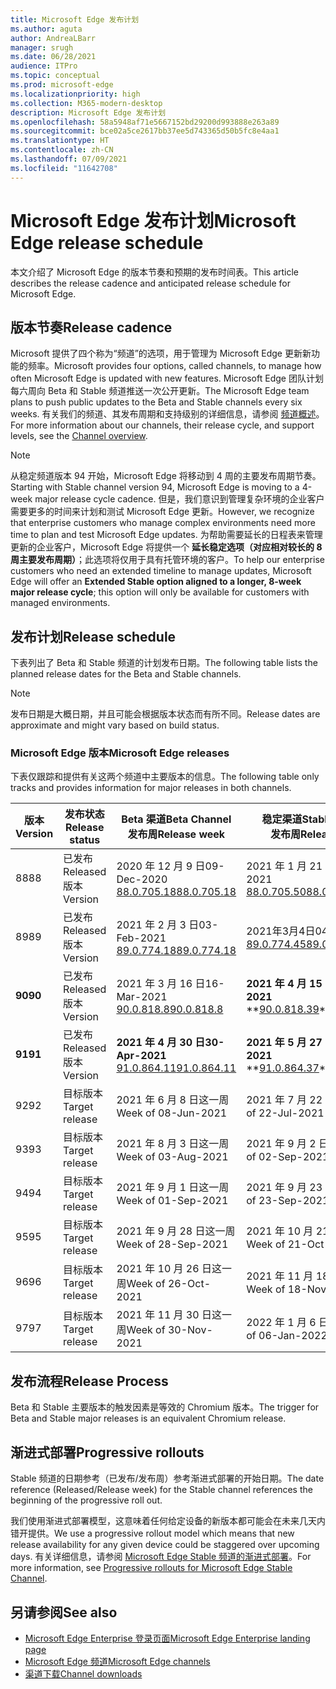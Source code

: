 ```yaml
---
title: Microsoft Edge 发布计划
ms.author: aguta
author: AndreaLBarr
manager: srugh
ms.date: 06/28/2021
audience: ITPro
ms.topic: conceptual
ms.prod: microsoft-edge
ms.localizationpriority: high
ms.collection: M365-modern-desktop
description: Microsoft Edge 发布计划
ms.openlocfilehash: 58a5948af71e5667152bd29200d993888e263a89
ms.sourcegitcommit: bce02a5ce2617bb37ee5d743365d50b5fc8e4aa1
ms.translationtype: HT
ms.contentlocale: zh-CN
ms.lasthandoff: 07/09/2021
ms.locfileid: "11642708"
---
```

# <a name="microsoft-edge-release-schedule"></a><span data-ttu-id="fe074-103">Microsoft Edge 发布计划</span><span class="sxs-lookup"><span data-stu-id="fe074-103">Microsoft Edge release schedule</span></span>

<span data-ttu-id="fe074-104">本文介绍了 Microsoft Edge 的版本节奏和预期的发布时间表。</span><span class="sxs-lookup"><span data-stu-id="fe074-104">This article describes the release cadence and anticipated release schedule for Microsoft Edge.</span></span>

## <a name="release-cadence"></a><span data-ttu-id="fe074-105">版本节奏</span><span class="sxs-lookup"><span data-stu-id="fe074-105">Release cadence</span></span>

<span data-ttu-id="fe074-106">Microsoft 提供了四个称为“频道”的选项，用于管理为 Microsoft Edge 更新新功能的频率。</span><span class="sxs-lookup"><span data-stu-id="fe074-106">Microsoft provides four options, called channels, to manage how often Microsoft Edge is updated with new features.</span></span> <span data-ttu-id="fe074-107">Microsoft Edge 团队计划每六周向 Beta 和 Stable 频道推送一次公开更新。</span><span class="sxs-lookup"><span data-stu-id="fe074-107">The Microsoft Edge team plans to push public updates to the Beta and Stable channels every six weeks.</span></span> <span data-ttu-id="fe074-108">有关我们的频道、其发布周期和支持级别的详细信息，请参阅 [频道概述](./microsoft-edge-channels.md#channel-overview)。</span><span class="sxs-lookup"><span data-stu-id="fe074-108">For more information about our channels, their release cycle, and support levels, see the [Channel overview](./microsoft-edge-channels.md#channel-overview).</span></span>

> [!NOTE]
> <span data-ttu-id="fe074-109">从稳定频道版本 94 开始，Microsoft Edge 将移动到 4 周的主要发布周期节奏。</span><span class="sxs-lookup"><span data-stu-id="fe074-109">Starting with Stable channel version 94, Microsoft Edge is moving to a 4-week major release cycle cadence.</span></span> <span data-ttu-id="fe074-110">但是，我们意识到管理复杂环境的企业客户需要更多的时间来计划和测试 Microsoft Edge 更新。</span><span class="sxs-lookup"><span data-stu-id="fe074-110">However, we recognize that enterprise customers who manage complex environments need more time to plan and test Microsoft Edge updates.</span></span> <span data-ttu-id="fe074-111">为帮助需要延长的日程表来管理更新的企业客户，Microsoft Edge 将提供一个 **延长稳定选项（对应相对较长的 8 周主要发布周期）**；此选项将仅用于具有托管环境的客户。</span><span class="sxs-lookup"><span data-stu-id="fe074-111">To help our enterprise customers who need an extended timeline to manage updates, Microsoft Edge will offer an **Extended Stable option aligned to a longer, 8-week major release cycle**; this option will only be available for customers with managed environments.</span></span>

## <a name="release-schedule"></a><span data-ttu-id="fe074-112">发布计划</span><span class="sxs-lookup"><span data-stu-id="fe074-112">Release schedule</span></span>

<span data-ttu-id="fe074-113">下表列出了 Beta 和 Stable 频道的计划发布日期。</span><span class="sxs-lookup"><span data-stu-id="fe074-113">The following table lists the planned release dates for the Beta and Stable channels.</span></span>

> [!NOTE]
> <span data-ttu-id="fe074-114">发布日期是大概日期，并且可能会根据版本状态而有所不同。</span><span class="sxs-lookup"><span data-stu-id="fe074-114">Release dates are approximate and might vary based on build status.</span></span>

### <a name="microsoft-edge-releases"></a><span data-ttu-id="fe074-115">Microsoft Edge 版本</span><span class="sxs-lookup"><span data-stu-id="fe074-115">Microsoft Edge releases</span></span>

<span data-ttu-id="fe074-116">下表仅跟踪和提供有关这两个频道中主要版本的信息。</span><span class="sxs-lookup"><span data-stu-id="fe074-116">The following table only tracks and provides information for major releases in both channels.</span></span>

| <span data-ttu-id="fe074-117">版本</span><span class="sxs-lookup"><span data-stu-id="fe074-117">Version</span></span> | <span data-ttu-id="fe074-118">发布状态</span><span class="sxs-lookup"><span data-stu-id="fe074-118">Release status</span></span> | <span data-ttu-id="fe074-119">Beta 渠道</span><span class="sxs-lookup"><span data-stu-id="fe074-119">Beta Channel</span></span><br><span data-ttu-id="fe074-120">发布周</span><span class="sxs-lookup"><span data-stu-id="fe074-120">Release week</span></span> | <span data-ttu-id="fe074-121">稳定渠道</span><span class="sxs-lookup"><span data-stu-id="fe074-121">Stable Channel</span></span><br><span data-ttu-id="fe074-122">发布周</span><span class="sxs-lookup"><span data-stu-id="fe074-122">Release week</span></span> |
|---------|-----|------|--------|
| <span data-ttu-id="fe074-123">88</span><span class="sxs-lookup"><span data-stu-id="fe074-123">88</span></span> | <span data-ttu-id="fe074-124">已发布</span><span class="sxs-lookup"><span data-stu-id="fe074-124">Released</span></span><br><span data-ttu-id="fe074-125">版本</span><span class="sxs-lookup"><span data-stu-id="fe074-125">Version</span></span> | <span data-ttu-id="fe074-126">2020 年 12 月 9 日</span><span class="sxs-lookup"><span data-stu-id="fe074-126">09-Dec-2020</span></span><br>[<span data-ttu-id="fe074-127">88.0.705.18</span><span class="sxs-lookup"><span data-stu-id="fe074-127">88.0.705.18</span></span>](/deployedge/microsoft-edge-relnote-archive-beta-channel.md#version-88070518-december-9) | <span data-ttu-id="fe074-128">2021 年 1 月 21 日</span><span class="sxs-lookup"><span data-stu-id="fe074-128">21-Jan-2021</span></span><br>[<span data-ttu-id="fe074-129">88.0.705.50</span><span class="sxs-lookup"><span data-stu-id="fe074-129">88.0.705.50</span></span>](/microsoft-edge-relnote-archive-stable-channel.md#version-88070550-january-21)|
| <span data-ttu-id="fe074-130">89</span><span class="sxs-lookup"><span data-stu-id="fe074-130">89</span></span> | <span data-ttu-id="fe074-131">已发布</span><span class="sxs-lookup"><span data-stu-id="fe074-131">Released</span></span><br><span data-ttu-id="fe074-132">版本</span><span class="sxs-lookup"><span data-stu-id="fe074-132">Version</span></span> | <span data-ttu-id="fe074-133">2021 年 2 月 3 日</span><span class="sxs-lookup"><span data-stu-id="fe074-133">03-Feb-2021</span></span><br>[<span data-ttu-id="fe074-134">89.0.774.18</span><span class="sxs-lookup"><span data-stu-id="fe074-134">89.0.774.18</span></span>](/deployedge/microsoft-edge-relnote-beta-channel.md#version-89077423-february-8) | <span data-ttu-id="fe074-135">2021年3月4日</span><span class="sxs-lookup"><span data-stu-id="fe074-135">04-Mar-2021</span></span><br>[<span data-ttu-id="fe074-136">89.0.774.45</span><span class="sxs-lookup"><span data-stu-id="fe074-136">89.0.774.45</span></span>](/microsoft-edge-relnote-stable-channel.md#version-89077445-march-4) |
| **<span data-ttu-id="fe074-137">90</span><span class="sxs-lookup"><span data-stu-id="fe074-137">90</span></span>** | <span data-ttu-id="fe074-138">已发布</span><span class="sxs-lookup"><span data-stu-id="fe074-138">Released</span></span><br><span data-ttu-id="fe074-139">版本</span><span class="sxs-lookup"><span data-stu-id="fe074-139">Version</span></span> | <span data-ttu-id="fe074-140">2021 年 3 月 16 日</span><span class="sxs-lookup"><span data-stu-id="fe074-140">16-Mar-2021</span></span><br>[<span data-ttu-id="fe074-141">90.0.818.8</span><span class="sxs-lookup"><span data-stu-id="fe074-141">90.0.818.8</span></span>](/deployedge/microsoft-edge-relnote-beta-channel.md#version-9008188-march-16) | **<span data-ttu-id="fe074-142">2021 年 4 月 15 日</span><span class="sxs-lookup"><span data-stu-id="fe074-142">15-Apr-2021</span></span>**<BR><span data-ttu-id="fe074-143">\*\*[90.0.818.39](/deployedge/microsoft-edge-relnote-stable-channel#version-90081839-april-15)</span><span class="sxs-lookup"><span data-stu-id="fe074-143">\*\*[90.0.818.39](/deployedge/microsoft-edge-relnote-stable-channel#version-90081839-april-15)</span></span> |
| **<span data-ttu-id="fe074-144">91</span><span class="sxs-lookup"><span data-stu-id="fe074-144">91</span></span>** | <span data-ttu-id="fe074-145">已发布</span><span class="sxs-lookup"><span data-stu-id="fe074-145">Released</span></span><br><span data-ttu-id="fe074-146">版本</span><span class="sxs-lookup"><span data-stu-id="fe074-146">Version</span></span> | **<span data-ttu-id="fe074-147">2021 年 4 月 30 日</span><span class="sxs-lookup"><span data-stu-id="fe074-147">30-Apr-2021</span></span>**<br>[<span data-ttu-id="fe074-148">91.0.864.11</span><span class="sxs-lookup"><span data-stu-id="fe074-148">91.0.864.11</span></span>](/deployedge/microsoft-edge-relnote-beta-channel.md#version-91086411-april-30) | **<span data-ttu-id="fe074-149">2021 年 5 月 27 日</span><span class="sxs-lookup"><span data-stu-id="fe074-149">27-May-2021</span></span>**<BR><span data-ttu-id="fe074-150">\*\*[91.0.864.37](/deployedge/microsoft-edge-relnote-stable-channel#version-91086437-may-27)</span><span class="sxs-lookup"><span data-stu-id="fe074-150">\*\*[91.0.864.37](/deployedge/microsoft-edge-relnote-stable-channel#version-91086437-may-27)</span></span> |
| <span data-ttu-id="fe074-151">92</span><span class="sxs-lookup"><span data-stu-id="fe074-151">92</span></span> | <span data-ttu-id="fe074-152">目标版本</span><span class="sxs-lookup"><span data-stu-id="fe074-152">Target release</span></span> | <span data-ttu-id="fe074-153">2021 年 6 月 8 日这一周</span><span class="sxs-lookup"><span data-stu-id="fe074-153">Week of 08-Jun-2021</span></span> | <span data-ttu-id="fe074-154">2021 年 7 月 22 日这一周</span><span class="sxs-lookup"><span data-stu-id="fe074-154">Week of 22-Jul-2021</span></span> |
| <span data-ttu-id="fe074-155">93</span><span class="sxs-lookup"><span data-stu-id="fe074-155">93</span></span> | <span data-ttu-id="fe074-156">目标版本</span><span class="sxs-lookup"><span data-stu-id="fe074-156">Target release</span></span> | <span data-ttu-id="fe074-157">2021 年 8 月 3 日这一周</span><span class="sxs-lookup"><span data-stu-id="fe074-157">Week of 03-Aug-2021</span></span> | <span data-ttu-id="fe074-158">2021 年 9 月 2 日这一周</span><span class="sxs-lookup"><span data-stu-id="fe074-158">Week of 02-Sep-2021</span></span> |
| <span data-ttu-id="fe074-159">94</span><span class="sxs-lookup"><span data-stu-id="fe074-159">94</span></span> | <span data-ttu-id="fe074-160">目标版本</span><span class="sxs-lookup"><span data-stu-id="fe074-160">Target release</span></span> | <span data-ttu-id="fe074-161">2021 年 9 月 1 日这一周</span><span class="sxs-lookup"><span data-stu-id="fe074-161">Week of 01-Sep-2021</span></span> | <span data-ttu-id="fe074-162">2021 年 9 月 23 日这一周</span><span class="sxs-lookup"><span data-stu-id="fe074-162">Week of 23-Sep-2021</span></span> |
| <span data-ttu-id="fe074-163">95</span><span class="sxs-lookup"><span data-stu-id="fe074-163">95</span></span> | <span data-ttu-id="fe074-164">目标版本</span><span class="sxs-lookup"><span data-stu-id="fe074-164">Target release</span></span> | <span data-ttu-id="fe074-165">2021 年 9 月 28 日这一周</span><span class="sxs-lookup"><span data-stu-id="fe074-165">Week of 28-Sep-2021</span></span> | <span data-ttu-id="fe074-166">2021 年 10 月 21 日这一周</span><span class="sxs-lookup"><span data-stu-id="fe074-166">Week of 21-Oct-2021</span></span> |
| <span data-ttu-id="fe074-167">96</span><span class="sxs-lookup"><span data-stu-id="fe074-167">96</span></span> | <span data-ttu-id="fe074-168">目标版本</span><span class="sxs-lookup"><span data-stu-id="fe074-168">Target release</span></span> | <span data-ttu-id="fe074-169">2021 年 10 月 26 日这一周</span><span class="sxs-lookup"><span data-stu-id="fe074-169">Week of 26-Oct-2021</span></span> | <span data-ttu-id="fe074-170">2021 年 11 月 18 日这一周</span><span class="sxs-lookup"><span data-stu-id="fe074-170">Week of 18-Nov-2021</span></span> |
| <span data-ttu-id="fe074-171">97</span><span class="sxs-lookup"><span data-stu-id="fe074-171">97</span></span> | <span data-ttu-id="fe074-172">目标版本</span><span class="sxs-lookup"><span data-stu-id="fe074-172">Target release</span></span> | <span data-ttu-id="fe074-173">2021 年 11 月 30 日这一周</span><span class="sxs-lookup"><span data-stu-id="fe074-173">Week of 30-Nov-2021</span></span> | <span data-ttu-id="fe074-174">2022 年 1 月 6 日这一周</span><span class="sxs-lookup"><span data-stu-id="fe074-174">Week of 06-Jan-2022</span></span> |

## <a name="release-process"></a><span data-ttu-id="fe074-175">发布流程</span><span class="sxs-lookup"><span data-stu-id="fe074-175">Release Process</span></span>

<span data-ttu-id="fe074-176">Beta 和 Stable 主要版本的触发因素是等效的 Chromium 版本。</span><span class="sxs-lookup"><span data-stu-id="fe074-176">The trigger for Beta and Stable major releases is an equivalent Chromium release.</span></span>

## <a name="progressive-rollouts"></a><span data-ttu-id="fe074-177">渐进式部署</span><span class="sxs-lookup"><span data-stu-id="fe074-177">Progressive rollouts</span></span>

<span data-ttu-id="fe074-178">Stable 频道的日期参考（已发布/发布周）参考渐进式部署的开始日期。</span><span class="sxs-lookup"><span data-stu-id="fe074-178">The date reference (Released/Release week) for the Stable channel references the beginning of the progressive roll out.</span></span>

<span data-ttu-id="fe074-179">我们使用渐进式部署模型，这意味着任何给定设备的新版本都可能会在未来几天内错开提供。</span><span class="sxs-lookup"><span data-stu-id="fe074-179">We use a progressive rollout model which means that new release availability for any given device could be staggered over upcoming days.</span></span> <span data-ttu-id="fe074-180">有关详细信息，请参阅 [Microsoft Edge Stable 频道的渐进式部署](/deployedge/microsoft-edge-update-progressive-rollout)。</span><span class="sxs-lookup"><span data-stu-id="fe074-180">For more information, see [Progressive rollouts for Microsoft Edge Stable Channel](/deployedge/microsoft-edge-update-progressive-rollout).</span></span>

## <a name="see-also"></a><span data-ttu-id="fe074-181">另请参阅</span><span class="sxs-lookup"><span data-stu-id="fe074-181">See also</span></span>

- [<span data-ttu-id="fe074-182">Microsoft Edge Enterprise 登录页面</span><span class="sxs-lookup"><span data-stu-id="fe074-182">Microsoft Edge Enterprise landing page</span></span>](https://aka.ms/EdgeEnterprise)
- [<span data-ttu-id="fe074-183">Microsoft Edge 频道</span><span class="sxs-lookup"><span data-stu-id="fe074-183">Microsoft Edge channels</span></span>](/deployedge/microsoft-edge-channels)
- [<span data-ttu-id="fe074-184">渠道下载</span><span class="sxs-lookup"><span data-stu-id="fe074-184">Channel downloads</span></span>](https://www.microsoft.com/edge/business/download)